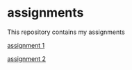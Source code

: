 # assignments
This repository contains my assignments

[assignment 1](https://github.com/TomMeeuwissen/assignments/blob/master/Assignment_week_2.ipynb)

[assignment 2](https://github.com/TomMeeuwissen/assignments/blob/master/Assignment_week_4%20(3).ipynb)
